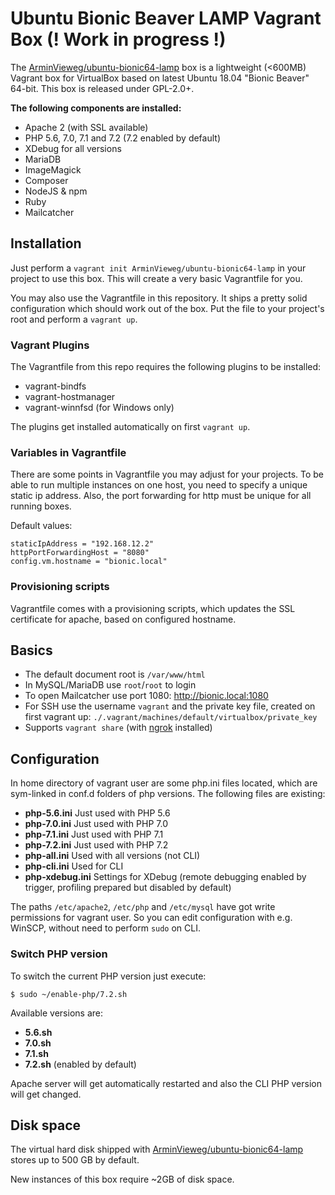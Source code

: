 # Ubuntu Bionic Beaver LAMP Vagrant Box (! Work in progress !)

The [ArminVieweg/ubuntu-bionic64-lamp](https://app.vagrantup.com/ArminVieweg/boxes/ubuntu-bionic64-lamp) box 
is a lightweight (<600MB) Vagrant box for VirtualBox based on latest Ubuntu 18.04 "Bionic Beaver" 64-bit. 
This box is released under GPL-2.0+. 

**The following components are installed:**

* Apache 2 (with SSL available)
* PHP 5.6, 7.0, 7.1 and 7.2 (7.2 enabled by default)
* XDebug for all versions
* MariaDB
* ImageMagick
* Composer
* NodeJS & npm
* Ruby
* Mailcatcher


## Installation

Just perform a `vagrant init ArminVieweg/ubuntu-bionic64-lamp` in your project to use this box.
This will create a very basic Vagrantfile for you.

You may also use the Vagrantfile in this repository. It ships a pretty solid configuration which should 
work out of the box. Put the file to your project's root and perform a `vagrant up`.


### Vagrant Plugins

The Vagrantfile from this repo requires the following plugins to be installed:

* vagrant-bindfs
* vagrant-hostmanager
* vagrant-winnfsd (for Windows only)

The plugins get installed automatically on first `vagrant up`.


### Variables in Vagrantfile

There are some points in Vagrantfile you may adjust for your projects. To be able to run multiple instances
on one host, you need to specify a unique static ip address. Also, the port forwarding for http must be unique 
for all running boxes.

Default values:

```
staticIpAddress = "192.168.12.2"
httpPortForwardingHost = "8080"
config.vm.hostname = "bionic.local"
```

### Provisioning scripts

Vagrantfile comes with a provisioning scripts, which updates the SSL certificate for apache, 
based on configured hostname.



## Basics

* The default document root is `/var/www/html`
* In MySQL/MariaDB use `root`/`root` to login
* To open Mailcatcher use port 1080: http://bionic.local:1080
* For SSH use the username `vagrant` and the private key file, created on first vagrant up: `./.vagrant/machines/default/virtualbox/private_key`
* Supports `vagrant share` (with [ngrok](https://ngrok.com/download) installed)


## Configuration

In home directory of vagrant user are some php.ini files located, which are sym-linked in conf.d folders of php versions.
The following files are existing:

* **php-5.6.ini** Just used with PHP 5.6
* **php-7.0.ini** Just used with PHP 7.0
* **php-7.1.ini** Just used with PHP 7.1
* **php-7.2.ini** Just used with PHP 7.2
* **php-all.ini** Used with all versions (not CLI)
* **php-cli.ini** Used for CLI
* **php-xdebug.ini** Settings for XDebug (remote debugging enabled by trigger, profiling prepared but disabled by default)

The paths `/etc/apache2`, `/etc/php` and `/etc/mysql` have got write permissions for vagrant user. 
So you can edit configuration with e.g. WinSCP, without need to perform `sudo` on CLI. 

### Switch PHP version

To switch the current PHP version just execute:

```
$ sudo ~/enable-php/7.2.sh
```

Available versions are:

* **5.6.sh**
* **7.0.sh**
* **7.1.sh**
* **7.2.sh** (enabled by default)

Apache server will get automatically restarted and also the CLI PHP version will get changed.



## Disk space

The virtual hard disk shipped with [ArminVieweg/ubuntu-bionic64-lamp](https://app.vagrantup.com/ArminVieweg/boxes/ubuntu-bionic64-lamp) 
stores up to 500 GB by default.

New instances of this box require ~2GB of disk space.
